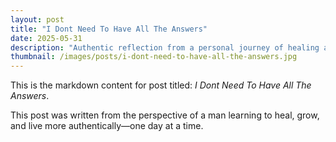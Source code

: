 ```yaml
---
layout: post
title: "I Dont Need To Have All The Answers"
date: 2025-05-31
description: "Authentic reflection from a personal journey of healing and growth."
thumbnail: /images/posts/i-dont-need-to-have-all-the-answers.jpg
---
```


This is the markdown content for post titled: *I Dont Need To Have All The Answers*.

This post was written from the perspective of a man learning to heal, grow, and live more authentically—one day at a time.
